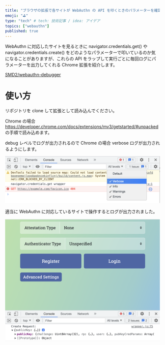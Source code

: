 ```yaml
---
title: "ブラウザの拡張で各サイトが WebAuthn の API を叩くときのパラメーターを確認する"
emoji: "⛳"
type: "tech" # tech: 技術記事 / idea: アイデア
topics: ["webauthn"]
published: true
---
```


WebAuthn に対応したサイトを見るときに navigator.credentials.get() や navigator.credentials.create() をどのようなパラメーターで叩いているのか気になることがありますが、これらの API をラップして実行ごとに毎回ログにパラメーターを出力してくれる Chrome 拡張を紹介します。

[SMD2/webauthn-debugger](https://github.com/SMD2/webauthn-debugger)

# 使い方

リポジトリを clone して拡張として読み込んでください。

Chrome の場合 https://developer.chrome.com/docs/extensions/mv3/getstarted/#unpacked の手順で読み込めます。

debug レベルでログが出力されるので Chrome の場合 verbose ログが出力されるようにします。

![Chrome拡張のログレベルをverboseに変更](/images/chromeextension-loglevel.png)

適当に WebAuthn に対応しているサイトで操作するとログが出力されました。

![ログ](/images/webauthn-debugger-log.png)
